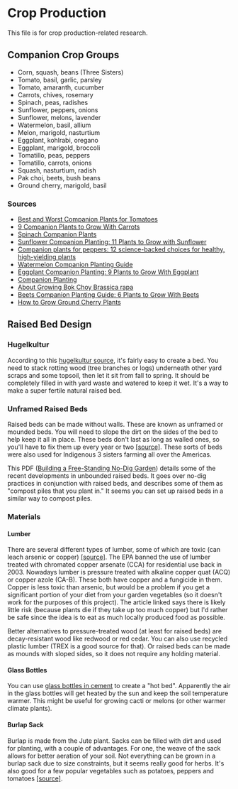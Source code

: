 # Crop Production
This file is for crop production-related research.

## Companion Crop Groups
- Corn, squash, beans (Three Sisters)
- Tomato, basil, garlic, parsley
- Tomato, amaranth, cucumber
- Carrots, chives, rosemary
- Spinach, peas, radishes
- Sunflower, peppers, onions
- Sunflower, melons, lavender
- Watermelon, basil, allium
- Melon, marigold, nasturtium
- Eggplant, kohlrabi, oregano
- Eggplant, marigold, broccoli
- Tomatillo, peas, peppers
- Tomatillo, carrots, onions
- Squash, nasturtium, radish
- Pak choi, beets, bush beans
- Ground cherry, marigold, basil

### Sources
- [Best and Worst Companion Plants for Tomatoes](https://www.thespruce.com/companion-plants-for-tomatoes-1403289)
- [9 Companion Plants to Grow With Carrots](https://www.onehundreddollarsamonth.com/9-companion-plants-to-grow-with-carrots/)
- [Spinach Companion Plants](https://www.cravethegood.com/spinach-companion-plants/)
- [Sunflower Companion Planting: 11 Plants to Grow with Sunflower](https://yardsurfer.com/sunflower-companion-plants/)
- [Companion plants for peppers: 12 science-backed choices for healthy, high-yielding plants](https://savvygardening.com/companion-plants-for-peppers)
- [Watermelon Companion Planting Guide](https://www.masterclass.com/articles/watermelon-companion-planting-guide)
- [Eggplant Companion Planting: 9 Plants to Grow With Eggplant](https://www.masterclass.com/articles/eggplant-companion-guide)
- [Companion Planting](https://www.westcoastseeds.com/blogs/garden-wisdom/companion-planting)
- [About Growing Bok Choy Brassica rapa](https://nicksgardencenter.com/gardening-blog/plants/bok-choy/)
- [Beets Companion Planting Guide: 6 Plants to Grow With Beets](https://www.masterclass.com/articles/beets-companion-planting-guide)
- [How to Grow Ground Cherry Plants](https://howtogroweverything.com/how-to-grow-ground-cherry-plants)

## Raised Bed Design
### Hugelkultur
According to this [hugelkultur source](https://www.almanac.com/what-hugelkultur-ultimate-raised-bed), it's fairly easy to create a bed.
You need to stack rotting wood (tree branches or logs) underneath other yard scraps and some topsoil, then let it sit from fall to spring.
It should be completely filled in with yard waste and watered to keep it wet.
It's a way to make a super fertile natural raised bed.

### Unframed Raised Beds
Raised beds can be made without walls.
These are known as unframed or mounded beds.
You will need to slope the dirt on the sides of the bed to help keep it all in place.
These beds don't last as long as walled ones, so you'll have to fix them up every year or two [[source]](https://www.gardeningknowhow.com/edible/vegetables/vgen/making-unframed-raised-beds.htm).
These sorts of beds were also used for Indigenous 3 sisters farming all over the Americas.

This PDF ([Building a Free-Standing No-Dig Garden](https://ahsgardening.org/wp-content/uploads/2021/01/No-Dig-Garden-TAG-JF21-1.pdf)) details some of the recent developments in unbounded raised beds.
It goes over no-dig practices in conjunction with raised beds, and describes some of them as "compost piles that you plant in."
It seems you can set up raised beds in a similar way to compost piles.

### Materials
#### Lumber
There are several different types of lumber, some of which are toxic (can leach arsenic or copper) [[source]](https://www.finegardening.com/article/are-pressure-treated-woods-safe-in-garden-beds).
The EPA banned the use of lumber treated with chromated copper arsenate (CCA) for residential use back in 2003.
Nowadays lumber is pressure treated with alkaline copper quat (ACQ) or copper azole (CA-B).
These both have copper and a fungicide in them.
Copper is less toxic than arsenic, but would be a problem if you get a significant portion of your diet from your garden vegetables (so it doesn't work for the purposes of this project).
The article linked says there is likely little risk (because plants die if they take up too much copper) but I'd rather be safe since the idea is to eat as much locally produced food as possible.

Better alternatives to pressure-treated wood (at least for raised beds) are decay-resistant wood like redwood or red cedar.
You can also use recycled plastic lumber (TREX is a good source for that).
Or raised beds can be made as mounds with sloped sides, so it does not require any holding material.

#### Glass Bottles
You can use [glass bottles in cement](https://digginginthegarden.com/make-hot-garden-bed-with-recycled-wine-bottles/) to create a "hot bed".
Apparently the air in the glass bottles will get heated by the sun and keep the soil temperature warmer.
This might be useful for growing cacti or melons (or other warmer climate plants).

#### Burlap Sack
Burlap is made from the Jute plant.
Sacks can be filled with dirt and used for planting, with a couple of advantages.
For one, the weave of the sack allows for better aeration of your soil.
Not everything can be grown in a burlap sack due to size constraints, but it seems really good for herbs. It's also good for a few popular vegetables such as potatoes, peppers and tomatoes [[source]](https://homegrownfun.com/burlap-sacks-in-garden-grow-vegetables-in-bags/).
